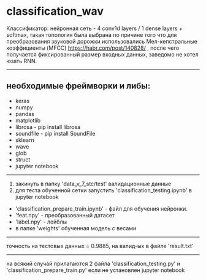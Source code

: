 # classification_wav
Классификатор: нейронная сеть - 4 conv1d layers / 1 dense layers + softmax,
такая топология была выбрана по причине того что для преобразования звуковой дорожки использовались Мел-кепстральные коэффициенты (MFCC) https://habr.com/post/140828/ , после чего получается фиксированный размер входных данных, заведомо не хотел юзать RNN.

-----------------------------------------------------------
## необходимые фреймворки и либы:
* keras
* numpy
* pandas
* matplotlib
* librosa - pip install librosa
* soundfile - pip install SoundFile
* sklearn
* wave
* glob
* struct
* jupyter notebook

-----------------------------------------------------------
1) закинуть в папку 'data_v_7_stc/test' валидационные данные
2) для теста обученной сетки запустить 'classification_testing.ipynb' в jupyter notebook

* 'classification_prepare_train.ipynb' - файл для обучения нейронки.
* 'feat.npy' - преобразованный датасет
* 'label.npy' - лейблы
* в папке 'weights' обученная модель с весами

-----------------------------------------------------------
точность на тестовых данных = 0.9885,
на валид-ых в файле 'result.txt'

-----------------------------------------------------------
на всякий случай прилагаются 2 файла 'classification_testing.py' и 'classification_prepare_train.py' если не установлен jupyter notebook
